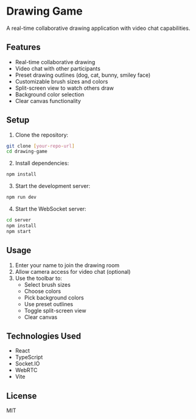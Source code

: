 # Drawing Game

A real-time collaborative drawing application with video chat capabilities.

## Features

- Real-time collaborative drawing
- Video chat with other participants
- Preset drawing outlines (dog, cat, bunny, smiley face)
- Customizable brush sizes and colors
- Split-screen view to watch others draw
- Background color selection
- Clear canvas functionality

## Setup

1. Clone the repository:
```bash
git clone [your-repo-url]
cd drawing-game
```

2. Install dependencies:
```bash
npm install
```

3. Start the development server:
```bash
npm run dev
```

4. Start the WebSocket server:
```bash
cd server
npm install
npm start
```

## Usage

1. Enter your name to join the drawing room
2. Allow camera access for video chat (optional)
3. Use the toolbar to:
   - Select brush sizes
   - Choose colors
   - Pick background colors
   - Use preset outlines
   - Toggle split-screen view
   - Clear canvas

## Technologies Used

- React
- TypeScript
- Socket.IO
- WebRTC
- Vite

## License

MIT
